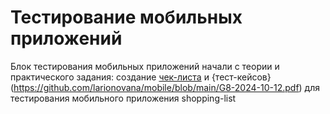 # Тестирование мобильных приложений

Блок тестирования мобильных приложений начали с теории и практического задания: создание [чек-листа](https://docs.google.com/spreadsheets/d/1TvH_EUwmy7R69-EJ7kndiqNVfYXK3untKYloQrw4Guw/edit?usp=sharing) и {тест-кейсов}(https://github.com/larionovana/mobile/blob/main/G8-2024-10-12.pdf) для тестирования мобильного приложения shopping-list
